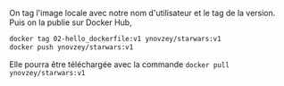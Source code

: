 On tag l'image locale avec notre nom d'utilisateur et le tag de la version.
Puis on la publie sur Docker Hub, 
```bash
docker tag 02-hello_dockerfile:v1 ynovzey/starwars:v1
docker push ynovzey/starwars:v1
```
Elle pourra être téléchargée avec la commande `docker pull ynovzey/starwars:v1`